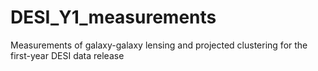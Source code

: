 # DESI_Y1_measurements
Measurements of galaxy-galaxy lensing and projected clustering for the first-year DESI data release
